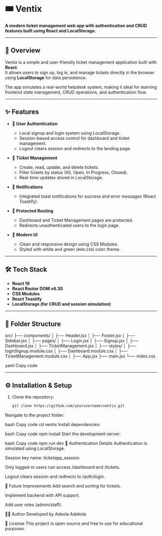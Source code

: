 # 🎟️ Ventix

**A modern ticket management web app with authentication and CRUD features built using React and LocalStorage.**

---

## 🚀 Overview

Ventix is a simple and user-friendly ticket management application built with **React**.  
It allows users to sign up, log in, and manage tickets directly in the browser using **LocalStorage** for data persistence.

The app simulates a real-world helpdesk system, making it ideal for learning frontend state management, CRUD operations, and authentication flow.

---

## ✨ Features

- 🔐 **User Authentication**
  - Local signup and login system using LocalStorage.
  - Session-based access control for dashboard and ticket management.
  - Logout clears session and redirects to the landing page.

- 🎫 **Ticket Management**
  - Create, read, update, and delete tickets.
  - Filter tickets by status (All, Open, In Progress, Closed).
  - Real-time updates stored in LocalStorage.

- 💬 **Notifications**
  - Integrated toast notifications for success and error messages (React Toastify).

- 🧭 **Protected Routing**
  - Dashboard and Ticket Management pages are protected.
  - Redirects unauthenticated users to the login page.

- 🎨 **Modern UI**
  - Clean and responsive design using CSS Modules.
  - Styled with white and green (`#40c156`) color theme.

---

## 🛠️ Tech Stack

- **React 19**
- **React Router DOM v6.30**
- **CSS Modules**
- **React Toastify**
- **LocalStorage (for CRUD and session simulation)**

---

## 📂 Folder Structure

src/
├── components/
│ ├── Header.jsx
│ ├── Footer.jsx
│ ├── Sidebar.jsx
│
├── pages/
│ ├── Login.jsx
│ ├── Signup.jsx
│ ├── Dashboard.jsx
│ ├── TicketManagement.jsx
│
├── styles/
│ ├── loginSignup.module.css
│ ├── Dashboard.module.css
│ ├── TicketManagement.module.css
│
├── App.jsx
├── main.jsx
└── index.css

yaml
Copy code

---

## ⚙️ Installation & Setup

1. Clone the repository:
   ```bash
   git clone https://github.com/yourusername/ventix.git
Navigate to the project folder:

bash
Copy code
cd ventix
Install dependencies:

bash
Copy code
npm install
Start the development server:

bash
Copy code
npm run dev
🔑 Authentication Details
Authentication is simulated using LocalStorage.

Session key name: ticketapp_session.

Only logged-in users can access /dashboard and /tickets.

Logout clears session and redirects to /auth/login.

🧹 Future Improvements
Add search and sorting for tickets.

Implement backend with API support.

Add user roles (admin/staff).

👩‍💻 Author
Developed by Adeola Adekola

📜 License
This project is open-source and free to use for educational purposes.
